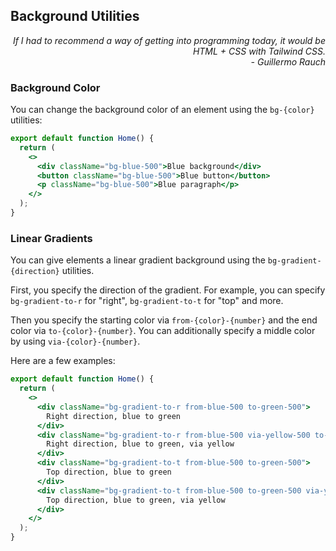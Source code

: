 ## Background Utilities

<div style="text-align: right"> <i> If I had to recommend a way of getting into programming today, it would be HTML + CSS with Tailwind CSS. <br> - Guillermo Rauch </i> </div>

### Background Color

You can change the background color of an element using the `bg-{color}` utilities:

```jsx
export default function Home() {
  return (
    <>
      <div className="bg-blue-500">Blue background</div>
      <button className="bg-blue-500">Blue button</button>
      <p className="bg-blue-500">Blue paragraph</p>
    </>
  );
}
```

### Linear Gradients

You can give elements a linear gradient background using the `bg-gradient-{direction}` utilities.

First, you specify the direction of the gradient.
For example, you can specify `bg-gradient-to-r` for "right", `bg-gradient-to-t` for "top" and more.

Then you specify the starting color via `from-{color}-{number}` and the end color via `to-{color}-{number}`.
You can additionally specify a middle color by using `via-{color}-{number}`.

Here are a few examples:

```jsx
export default function Home() {
  return (
    <>
      <div className="bg-gradient-to-r from-blue-500 to-green-500">
        Right direction, blue to green
      </div>
      <div className="bg-gradient-to-r from-blue-500 via-yellow-500 to-green-500">
        Right direction, blue to green, via yellow
      </div>
      <div className="bg-gradient-to-t from-blue-500 to-green-500">
        Top direction, blue to green
      </div>
      <div className="bg-gradient-to-t from-blue-500 to-green-500 via-yellow-500">
        Top direction, blue to green, via yellow
      </div>
    </>
  );
}
```

